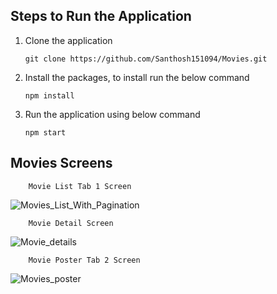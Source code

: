 ## Steps to Run the Application

1.  Clone the application

        git clone https://github.com/Santhosh151094/Movies.git

2.  Install the packages, to install run the below command

        npm install

3.  Run the application using below command

        npm start

## Movies Screens

        Movie List Tab 1 Screen

![Movies_List_With_Pagination](https://user-images.githubusercontent.com/39756478/85229006-d125b680-b404-11ea-86a3-706e145d26ee.png)


        Movie Detail Screen

![Movie_details](https://user-images.githubusercontent.com/39756478/85229038-18ac4280-b405-11ea-9213-4b70d17c8327.png)


        Movie Poster Tab 2 Screen

![Movies_poster](https://user-images.githubusercontent.com/39756478/85229050-25c93180-b405-11ea-8cf3-6f68692b8414.png)

